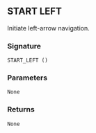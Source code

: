 ## START LEFT

Initiate left-arrow navigation.


### Signature

`START_LEFT ()`


### Parameters

`None`


### Returns

`None`